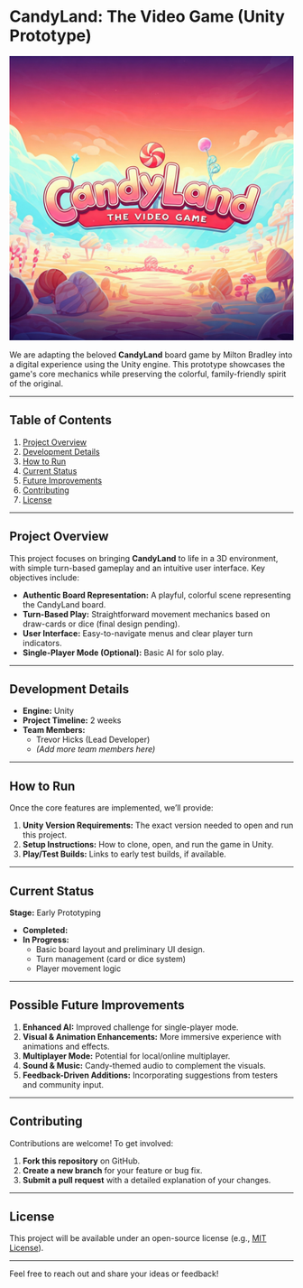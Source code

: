 # CandyLand: The Video Game (Unity Prototype)

![CandyLand Logo](Content/1737226780658.jpg)

We are adapting the beloved **CandyLand** board game by Milton Bradley into a digital experience using the Unity engine. This prototype showcases the game's core mechanics while preserving the colorful, family-friendly spirit of the original.

---

## Table of Contents
1. [Project Overview](#project-overview)  
2. [Development Details](#development-details)  
3. [How to Run](#how-to-run)  
4. [Current Status](#current-status)  
5. [Future Improvements](#future-improvements)  
6. [Contributing](#contributing)  
7. [License](#license)   

---

## Project Overview

This project focuses on bringing **CandyLand** to life in a 3D environment, with simple turn-based gameplay and an intuitive user interface. Key objectives include:

- **Authentic Board Representation:** A playful, colorful scene representing the CandyLand board.  
- **Turn-Based Play:** Straightforward movement mechanics based on draw-cards or dice (final design pending).  
- **User Interface:** Easy-to-navigate menus and clear player turn indicators.  
- **Single-Player Mode (Optional):** Basic AI for solo play.

---

## Development Details

- **Engine:** Unity  
- **Project Timeline:** 2 weeks  
- **Team Members:**  
  - Trevor Hicks (Lead Developer)  
  - *(Add more team members here)*  

---

## How to Run

Once the core features are implemented, we’ll provide:

1. **Unity Version Requirements:** The exact version needed to open and run this project.  
2. **Setup Instructions:** How to clone, open, and run the game in Unity.  
3. **Play/Test Builds:** Links to early test builds, if available.

---

## Current Status

**Stage:** Early Prototyping

- **Completed:**   
- **In Progress:**
  - Basic board layout and preliminary UI design.
  - Turn management (card or dice system)  
  - Player movement logic  

---

## Possible Future Improvements

1. **Enhanced AI:** Improved challenge for single-player mode.  
2. **Visual & Animation Enhancements:** More immersive experience with animations and effects.  
3. **Multiplayer Mode:** Potential for local/online multiplayer.  
4. **Sound & Music:** Candy-themed audio to complement the visuals.  
5. **Feedback-Driven Additions:** Incorporating suggestions from testers and community input.

---

## Contributing

Contributions are welcome! To get involved:

1. **Fork this repository** on GitHub.  
2. **Create a new branch** for your feature or bug fix.  
3. **Submit a pull request** with a detailed explanation of your changes.

---

## License

This project will be available under an open-source license (e.g., [MIT License](LICENSE)). 

---

Feel free to reach out and share your ideas or feedback!  
